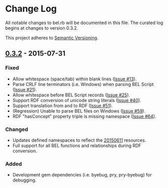 # Change Log
All notable changes to bel.rb will be documented in this file. The curated log begins at changes to version 0.3.2.

This project adheres to [Semantic Versioning](http://semver.org/).

## [0.3.2][0.3.2] - 2015-07-31
### Fixed
- Allow whitespace (space/tab) within blank lines ([Issue #13][13]).
- Parse CRLF line terminators (i.e. Windows) when parsing BEL Script ([Issue #21][21]).
- Allow whitespace before BEL Script records ([Issue #25][25]).
- Support RDF conversion of unicode string literals ([Issue #40][40]).
- Support translation from and to RDF ([Issue #51][51]).
- (Regression) Unable to parse BEL files on Windows ([Issue #59][59]).
- RDF "hasConcept" property triple is missing namespace ([Issue #64][64]).

### Changed
- Updates defined namespaces to reflect the [20150611][20150611] resources.
- Full support for all BEL functions and relationships during RDF conversion.

### Added
- Development gem dependencies (i.e. byebug, pry, pry-byebug) for debugging.

[0.3.2]:    https://github.com/OpenBEL/bel.rb/compare/0.3.1...0.3.2
[13]:       https://github.com/OpenBEL/bel.rb/issues/13
[21]:       https://github.com/OpenBEL/bel.rb/issues/21
[25]:       https://github.com/OpenBEL/bel.rb/issues/25
[40]:       https://github.com/OpenBEL/bel.rb/issues/40
[51]:       https://github.com/OpenBEL/bel.rb/issues/51
[59]:       https://github.com/OpenBEL/bel.rb/issues/59
[64]:       https://github.com/OpenBEL/bel.rb/issues/64
[20150611]: http://resource.belframework.org/belframework/20150611/

